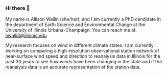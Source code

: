### Hi there 👋

My name is Allison Wallin (she/her), and I am currently a PhD candidate in the department of Earth Science and Environmental Change at the University of Illinois Urbana-Champaign. You can reach me at: awalli3@illinois.edu

My research focuses on wind in different climate states. I am currently working on comparing a high-resolution observational station network of near-surface wind speed and direction to reanalysis data in Illinois for the past 30 years to see how winds have been changing in the state and if the reanalysis data is an accurate representation of the station data.

<!--
**allisonwallin/allisonwallin** is a ✨ _special_ ✨ repository because its `README.md` (this file) appears on your GitHub profile.

Here are some ideas to get you started:

- 🔭 I’m currently working on ...
- 🌱 I’m currently learning ...
- 👯 I’m looking to collaborate on ...
- 🤔 I’m looking for help with ...
- 💬 Ask me about ...
- 📫 How to reach me: ...
- 😄 Pronouns: ...
- ⚡ Fun fact: ...
-->
